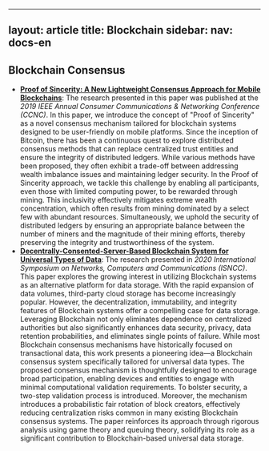 
---
layout: article
title: Blockchain
sidebar:
  nav: docs-en
---
## Blockchain Consensus
* <a id="raw-url" href="https://ieeexplore.ieee.org/document/8651742">**Proof of Sincerity: A New Lightweight Consensus Approach for Mobile Blockchains**</a>: The research presented in this paper was published at the *2019 IEEE Annual Consumer Communications & Networking Conference (CCNC)*. In this paper, we introduce the concept of "Proof of Sincerity" as a novel consensus mechanism tailored for blockchain systems designed to be user-friendly on mobile platforms. Since the inception of Bitcoin, there has been a continuous quest to explore distributed consensus methods that can replace centralized trust entities and ensure the integrity of distributed ledgers. While various methods have been proposed, they often exhibit a trade-off between addressing wealth imbalance issues and maintaining ledger security. In the Proof of Sincerity approach, we tackle this challenge by enabling all participants, even those with limited computing power, to be rewarded through mining. This inclusivity effectively mitigates extreme wealth concentration, which often results from mining dominated by a select few with abundant resources. Simultaneously, we uphold the security of distributed ledgers by ensuring an appropriate balance between the number of miners and the magnitude of their mining efforts, thereby preserving the integrity and trustworthiness of the system.
* <a id="raw-url" href="https://ieeexplore.ieee.org/document/8651742">**Decentrally-Consented-Server-Based Blockchain System for Universal Types of Data**</a>: The research presented in *2020 International Symposium on Networks, Computers and Communications (ISNCC)*. This paper explores the growing interest in utilizing Blockchain systems as an alternative platform for data storage. With the rapid expansion of data volumes, third-party cloud storage has become increasingly popular. However, the decentralization, immutability, and integrity features of Blockchain systems offer a compelling case for data storage. Leveraging Blockchain not only eliminates dependence on centralized authorities but also significantly enhances data security, privacy, data retention probabilities, and eliminates single points of failure. While most Blockchain consensus mechanisms have historically focused on transactional data, this work presents a pioneering idea—a Blockchain consensus system specifically tailored for universal data types. The proposed consensus mechanism is thoughtfully designed to encourage broad participation, enabling devices and entities to engage with minimal computational validation requirements. To bolster security, a two-step validation process is introduced. Moreover, the mechanism introduces a probabilistic fair rotation of block creators, effectively reducing centralization risks common in many existing Blockchain consensus systems. The paper reinforces its approach through rigorous analysis using game theory and queuing theory, solidifying its role as a significant contribution to Blockchain-based universal data storage.

